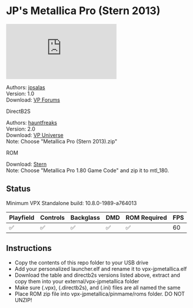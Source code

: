 # JP's Metallica Pro (Stern 2013)

![Table Preview](https://www.vpforums.org/index.php?s=c4190c252e4b0afe20488a58dfe99e31&app=downloads&module=display&section=screenshot&record=119216&id=18612&full=1)

Authors: [jpsalas](https://www.vpforums.org/index.php?s=c4190c252e4b0afe20488a58dfe99e31&showuser=277)  
Version: 1.0  
Download: [VP Forums](https://www.vpforums.org/index.php?app=downloads&showfile=18612)

DirectB2S

Authors: [hauntfreaks](https://vpuniverse.com/profile/5216-hauntfreaks/)  
Version: 2.0  
Download: [VP Universe](https://vpuniverse.com/files/file/10947-metallica-premium-monsters-stern-2013-b2s-with-full-dmd/)  
Note: Choose "Metallica Pro (Stern 2013).zip"

ROM

Download: [Stern](https://sternpinball.com/?post_type=game_code&s=metallica)  
Note: Choose "Metallica Pro 1.80 Game Code" and zip it to mtl_180.

## Status 

Minimum VPX Standalone build: 10.8.0-1989-a764013

| Playfield | Controls | Backglass | DMD | ROM Required | FPS | 
|-----------|----------|-----------|-----|--------------|-----|
| :white_check_mark: | :white_check_mark: | :white_check_mark: | :white_check_mark: | :white_check_mark: | 60 |

## Instructions

- Copy the contents of this repo folder to your USB drive
- Add your personalized launcher.elf and rename it to vpx-jpmetallica.elf
- Download the table and directb2s versions listed above, extract and copy them into your external/vpx-jpmetallica folder
- Make sure (.vpx), (.directb2s), and (.ini) files are all named the same
- Place ROM zip file into vpx-jpmetallica/pinmame/roms folder. DO NOT UNZIP!
